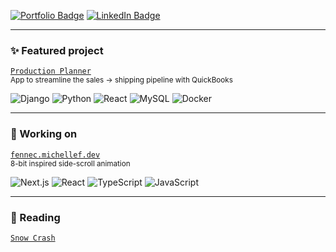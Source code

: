 [![Portfolio Badge](https://img.shields.io/badge/Portfolio-74aa9c?style=for-the-badge)](https://michellef.dev)
[![LinkedIn Badge](https://img.shields.io/badge/LinkedIn-0077B5?style=for-the-badge)](https://www.linkedin.com/in/mflandin/)

---

### ✨ Featured project  
[`Production Planner`](https://github.com/michellevit/Production-Planner)  
<sub>App to streamline the sales → shipping pipeline with QuickBooks</sub>

![Django](https://img.shields.io/badge/django-fbe6a2)
![Python](https://img.shields.io/badge/python-fbe6a2)
![React](https://img.shields.io/badge/react-fbe6a2)
![MySQL](https://img.shields.io/badge/mysql-fbe6a2)
![Docker](https://img.shields.io/badge/docker-fbe6a2)

<!--
![Django](https://img.shields.io/badge/django-0c4a30)
![Python](https://img.shields.io/badge/python-ffdb4f)
![React](https://img.shields.io/badge/react-61dafb)
![MySQL](https://img.shields.io/badge/mysql-ffa518)
![Docker](https://img.shields.io/badge/docker-0091e2)
-->

---

### 🦊 Working on
[`fennec.michellef.dev`](https://fennec.michellef.dev)  
<sub>8-bit inspired side-scroll animation</sub>  

![Next.js](https://img.shields.io/badge/next.js-ff9e8d)
![React](https://img.shields.io/badge/react-ff9e8d)
![TypeScript](https://img.shields.io/badge/typescript-ff9e8d)
![JavaScript](https://img.shields.io/badge/javascript-ff9e8d)

<!--
![Next.js](https://img.shields.io/badge/next.js-black)
![React](https://img.shields.io/badge/react-61dafb)
![TypeScript](https://img.shields.io/badge/typescript-3178C6)
![JavaScript](https://img.shields.io/badge/javascript-F7DF1E)
-->

---

### 📖 Reading  
[`Snow Crash`](https://www.goodreads.com/book/show/61240297-snow-crash)   
